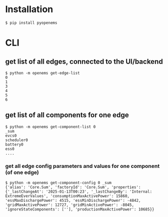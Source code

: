 # Installation

    $ pip install pyopenems

# CLI
## get list of all edges, connected to the UI/backend

    $ python -m openems get-edge-list 
    0
    1
    3
    4
    5
    6

## get list of all components for one edge

    $ python -m openems get-component-list 0
    _sum
    evcs0
    scheduler0
    battery0
    ess0
    ....
    
### get all edge config parameters and values for one component (of one edge)

    $ python -m openems get-component-config 0 _sum
    {'alias': 'Core.Sum', 'factoryId': 'Core.Sum', 'properties': {'_lastChangeAt': '2025-01-13T00:23', '_lastChangeBy': 'Internal: ExtremeEverValues', 'consumptionMaxActivePower': 15860, 'essMaxDischargePower': 4515, 'essMinDischargePower': -4842, 'gridMaxActivePower': 12727, 'gridMinActivePower': -8045, 'ignoreStateComponents': [''], 'productionMaxActivePower': 10685}}
